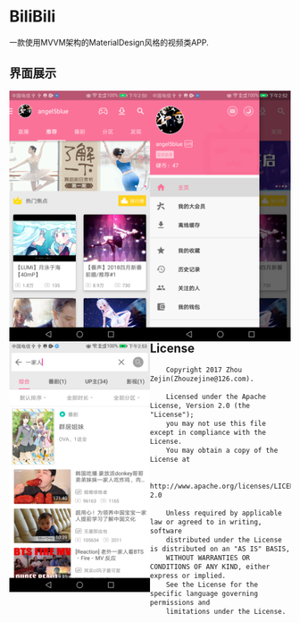 # BiliBili

一款使用MVVM架构的MaterialDesign风格的视频类APP.

## 界面展示

<img src="https://github.com/zhouzejin/MvvmBilibili/raw/master/images/主页.png" height="50%" width="50%" alt="主页" align=left />
<img src="https://github.com/zhouzejin/MvvmBilibili/raw/master/images/菜单.png" height="50%" width="50%" alt="菜单" align=left />
<img src="https://github.com/zhouzejin/MvvmBilibili/raw/master/images/搜索.png" height="50%" width="50%" alt="搜索" align=left />

## License

```
    Copyright 2017 Zhou Zejin(Zhouzejine@126.com).

    Licensed under the Apache License, Version 2.0 (the "License");
    you may not use this file except in compliance with the License.
    You may obtain a copy of the License at

       http://www.apache.org/licenses/LICENSE-2.0

    Unless required by applicable law or agreed to in writing, software
    distributed under the License is distributed on an "AS IS" BASIS,
    WITHOUT WARRANTIES OR CONDITIONS OF ANY KIND, either express or implied.
    See the License for the specific language governing permissions and
    limitations under the License.
```

